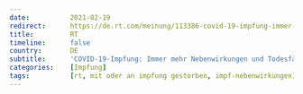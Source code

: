 ```yaml
---
date:          2021-02-19
redirect:      https://de.rt.com/meinung/113386-covid-19-impfung-immer-mehr/
title:         RT
timeline:      false
country:       DE
subtitle:      'COVID-19-Impfung: Immer mehr Nebenwirkungen und Todesfälle – systematisch untersucht wird dies nicht'
categories:    [Impfung]
tags:          [rt, mit oder an impfung gestorben, impf-nebenwirkungen]
---
```

